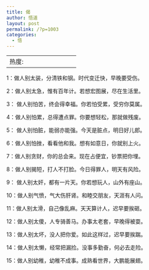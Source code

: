 ```yaml
---
title: 偈
author: 悟道
layout: post
permalink: /?p=1003
categories:
  - 悟
---
```

<table>
  <tr cellpadding=0><td>
    热度:
  </td><td cellpadding=0><img src='http://210.75.224.29/wordpress/wp-content/plugins/statpresscn/images/sun.gif' width=10 height=10 border=0 /></td><td cellpadding=0><img src='http://210.75.224.29/wordpress/wp-content/plugins/statpresscn/images/sun_dark.gif' width=10 height=10 border=0 /></td><td cellpadding=0><img src='http://210.75.224.29/wordpress/wp-content/plugins/statpresscn/images/sun_dark.gif' width=10 height=10 border=0 /></td><td cellpadding=0><img src='http://210.75.224.29/wordpress/wp-content/plugins/statpresscn/images/sun_dark.gif' width=10 height=10 border=0 /></td><td cellpadding=0><img src='http://210.75.224.29/wordpress/wp-content/plugins/statpresscn/images/sun_dark.gif' width=10 height=10 border=0 /></td></tr>
</table>

1：做人别太装，分清铁和钢。时代变迁快，早晚要受伤。

2：做人别太急，惟有百年计。若想宏图展，尽在生活里。

3： 做人别怕苦，终会得幸福。你若怕受累，受穷你莫属。

4：做人别怕累，总得遭点罪。你要想轻松，那就做残废。

5： 做人别怕脏，能弱亦能强。今天是脏点，明日好儿郎。

6：做人别怕挫，看看他和我。想有如意日，你就别上火。

7：做人别贪财，你的总会来。现在占便宜，钞票把你埋。

8：做人别揭短，打人不打脸。今日得罪人，明天有风险。

9： 做人别太奸，都有一片天。你若想玩人，山外有座山。

10：做人别气愤，气大伤肝肾。和睦交朋友，天涯有人问。

11：做人别太滑，自己像乱麻。天天算计人，迟早要挨砸。

12：做人别太傻，人专骑善马。办事太老套，早晚得被耍。

13：做人别太坏，没人把你爱。如此这样过，迟早要挨踹。

14：做人别太懒，经常把漏捡。没事多勤奋，何必去走险。

15：做人别幼稚，幼稚不成事。成熟看世界，大鹏能展翅。